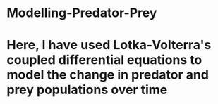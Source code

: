 # Modelling-Predator-Prey

# Here, I have used Lotka-Volterra's coupled differential equations to model the change in predator and prey populations over time
